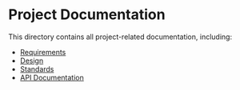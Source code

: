 # Project Documentation

This directory contains all project-related documentation, including:

- [Requirements](./requirements/)
- [Design](./design/)
- [Standards](./standards/)
- [API Documentation](./api/) 